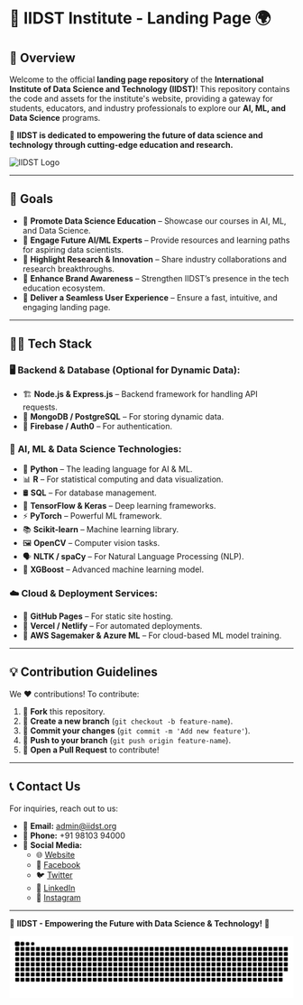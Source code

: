 # 🌟 IIDST Institute - Landing Page 🌍

## 🚀 Overview
Welcome to the official **landing page repository** of the **International Institute of Data Science and Technology (IIDST)**! This repository contains the code and assets for the institute's website, providing a gateway for students, educators, and industry professionals to explore our **AI, ML, and Data Science** programs.

📌 **IIDST is dedicated to empowering the future of data science and technology through cutting-edge education and research.**

![IIDST Logo](https://github.com/iidst-org/iidst-org/blob/main/iidst%20logo.png?raw=true) 

---

## 🎯 Goals
- 🔹 **Promote Data Science Education** – Showcase our courses in AI, ML, and Data Science.
- 🔹 **Engage Future AI/ML Experts** – Provide resources and learning paths for aspiring data scientists.
- 🔹 **Highlight Research & Innovation** – Share industry collaborations and research breakthroughs.
- 🔹 **Enhance Brand Awareness** – Strengthen IIDST’s presence in the tech education ecosystem.
- 🔹 **Deliver a Seamless User Experience** – Ensure a fast, intuitive, and engaging landing page.

---

## 🧑‍💻 Tech Stack

### 🖥️ **Backend & Database (Optional for Dynamic Data):**
- 🏗️ **Node.js & Express.js** – Backend framework for handling API requests.
- 💾 **MongoDB / PostgreSQL** – For storing dynamic data.
- 🔐 **Firebase / Auth0** – For authentication.

### 🤖 **AI, ML & Data Science Technologies:**
- 🐍 **Python** – The leading language for AI & ML.
- 📊 **R** – For statistical computing and data visualization.
- 🛢️ **SQL** – For database management.
- 🚀 **TensorFlow & Keras** – Deep learning frameworks.
- ⚡ **PyTorch** – Powerful ML framework.
- 📚 **Scikit-learn** – Machine learning library.
- 🖼️ **OpenCV** – Computer vision tasks.
- 🗣️ **NLTK / spaCy** – For Natural Language Processing (NLP).
- 🎯 **XGBoost** – Advanced machine learning model.

### ☁️ **Cloud & Deployment Services:**
- 🔹 **GitHub Pages** – For static site hosting.
- 🔹 **Vercel / Netlify** – For automated deployments.
- 🔹 **AWS Sagemaker & Azure ML** – For cloud-based ML model training.


---

## 💡 Contribution Guidelines
We ❤️ contributions! To contribute:
1. 🍴 **Fork** this repository.
2. 🌿 **Create a new branch** (`git checkout -b feature-name`).
3. 💾 **Commit your changes** (`git commit -m 'Add new feature'`).
4. 🔄 **Push to your branch** (`git push origin feature-name`).
5. 📌 **Open a Pull Request** to contribute!

---

## 📞 Contact Us
For inquiries, reach out to us:
- 📧 **Email:** admin@iidst.org
- 📱 **Phone:** +91 98103 94000
- 🔗 **Social Media:**
  - 🌐 [Website](https://www.iidst.org)
  - 📘 [Facebook](https://www.facebook.com/iidst)
  - 🐦 [Twitter](https://twitter.com/iidst)
  - 💼 [LinkedIn](https://www.linkedin.com/company/iidst)
  - 📸 [Instagram](https://www.instagram.com/iidst)

---

🌟 **IIDST - Empowering the Future with Data Science & Technology!** 🚀


<picture>
  <source media="(prefers-color-scheme: dark)" srcset="https://raw.githubusercontent.com/iidst-org/iidst-org/output/github-snake-dark.svg" />
  <source media="(prefers-color-scheme: light)" srcset="https://raw.githubusercontent.com/iidst-org/iidst-org/output/github-snake.svg" />
  <img alt="github-snake" src="https://raw.githubusercontent.com/iidst-org/iidst-org/output/github-snake.svg" />
</picture>
